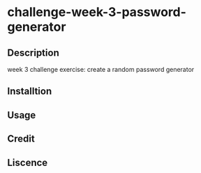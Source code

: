 # challenge-week-3-password-generator

 ## Description
week 3 challenge exercise: create  a random password generator 

 ## Installtion

 ## Usage

 ## Credit

 ## Liscence
